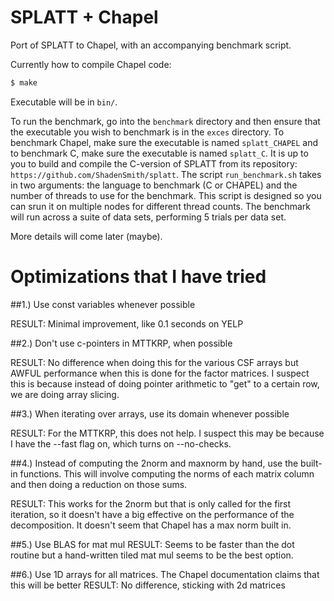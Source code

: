 # SPLATT + Chapel

Port of SPLATT to Chapel, with an accompanying benchmark script.

Currently how to compile Chapel code:

```bash
$ make
```

Executable will be in `bin/`.

To run the benchmark, go into the `benchmark` directory and then ensure that
the executable you wish to benchmark is in the `exces` directory. To benchmark
Chapel, make sure the executable is named `splatt_CHAPEL` and to benchmark C,
make sure the executable is named `splatt_C`. It is up to you to build and compile
the C-version of SPLATT from its repository: `https://github.com/ShadenSmith/splatt`.
The script `run_benchmark.sh` takes in two arguments: the language to benchmark
(C or CHAPEL) and the number of threads to use for the benchmark. This script is
designed so you can srun it on multiple nodes for different thread counts. The
benchmark will run across a suite of data sets, performing 5 trials per data set.

More details will come later (maybe).

# Optimizations that I have tried

##1.) Use const variables whenever possible

RESULT: Minimal improvement, like 0.1 seconds on YELP

##2.) Don't use c-pointers in MTTKRP, when possible

RESULT: No difference when doing this for the various CSF arrays but AWFUL performance
when this is done for the factor matrices. I suspect this is because instead of doing
pointer arithmetic to "get" to a certain row, we are doing array slicing.

##3.) When iterating over arrays, use its domain whenever possible

RESULT: For the MTTKRP, this does not help. I suspect this may be because I have the --fast flag on,
which turns on --no-checks.

##4.) Instead of computing the 2norm and maxnorm by hand, use the built-in
    functions. This will involve computing the norms of each matrix column and
    then doing a reduction on those sums.

RESULT: This works for the 2norm but that is only called for the first iteration, so it doesn't
have a big effective on the performance of the decomposition. It doesn't seem that Chapel has a
max norm built in.

##5.) Use BLAS for mat mul
RESULT: Seems to be faster than the dot routine but a hand-written tiled mat mul seems to be the
best option.

##6.) Use 1D arrays for all matrices. The Chapel documentation claims that this will be better
RESULT: No difference, sticking with 2d matrices


